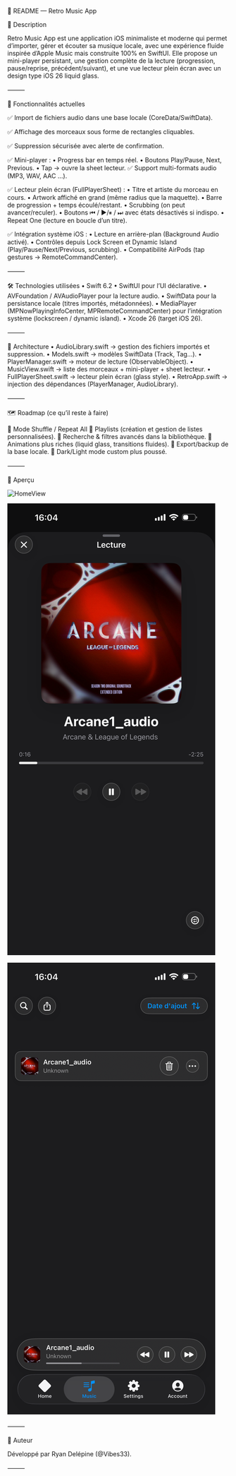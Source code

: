 📖 README — Retro Music App

🎵 Description

Retro Music App est une application iOS minimaliste et moderne qui permet d’importer, gérer et écouter sa musique locale, avec une expérience fluide inspirée d’Apple Music mais construite 100% en SwiftUI.
Elle propose un mini-player persistant, une gestion complète de la lecture (progression, pause/reprise, précédent/suivant), et une vue lecteur plein écran avec un design type iOS 26 liquid glass.

⸻

🚀 Fonctionnalités actuelles

✅ Import de fichiers audio dans une base locale (CoreData/SwiftData).

✅ Affichage des morceaux sous forme de rectangles cliquables.

✅ Suppression sécurisée avec alerte de confirmation.

✅ Mini-player :
	•	Progress bar en temps réel.
	•	Boutons Play/Pause, Next, Previous.
	•	Tap → ouvre la sheet lecteur.
✅ Support multi-formats audio (MP3, WAV, AAC ...).

✅ Lecteur plein écran (FullPlayerSheet) :
	•	Titre et artiste du morceau en cours.
	•	Artwork affiché en grand (même radius que la maquette).
	•	Barre de progression + temps écoulé/restant.
	•	Scrubbing (on peut avancer/reculer).
	•	Boutons ⏮ / ▶︎/⏸ / ⏭ avec états désactivés si indispo.
	•	Repeat One (lecture en boucle d’un titre).

✅ Intégration système iOS :
	•	Lecture en arrière-plan (Background Audio activé).
	•	Contrôles depuis Lock Screen et Dynamic Island (Play/Pause/Next/Previous, scrubbing).
	•	Compatibilité AirPods (tap gestures → RemoteCommandCenter).

⸻

🛠️ Technologies utilisées
	•	Swift 6.2
	•	SwiftUI pour l’UI déclarative.
	•	AVFoundation / AVAudioPlayer pour la lecture audio.
	•	SwiftData pour la persistance locale (titres importés, métadonnées).
	•	MediaPlayer (MPNowPlayingInfoCenter, MPRemoteCommandCenter) pour l’intégration système (lockscreen / dynamic island).
	•	Xcode 26 (target iOS 26).

⸻

📂 Architecture
	•	AudioLibrary.swift → gestion des fichiers importés et suppression.
	•	Models.swift → modèles SwiftData (Track, Tag…).
	•	PlayerManager.swift → moteur de lecture (ObservableObject).
	•	MusicView.swift → liste des morceaux + mini-player + sheet lecteur.
	•	FullPlayerSheet.swift → lecteur plein écran (glass style).
	•	RetroApp.swift → injection des dépendances (PlayerManager, AudioLibrary).

⸻

🗺️ Roadmap (ce qu’il reste à faire)

🔲 Mode Shuffle / Repeat All
🔲 Playlists (création et gestion de listes personnalisées).
🔲 Recherche & filtres avancés dans la bibliothèque.
🔲 Animations plus riches (liquid glass, transitions fluides).
🔲 Export/backup de la base locale.
🔲 Dark/Light mode custom plus poussé.

⸻

📸 Aperçu

![HomeView](https://github.com/Vibes33/Retro-Music-App/blob/main/IMG_1437.PNG)

![Lecture](https://github.com/Vibes33/Retro-Music-App/blob/main/IMG_1441.PNG)

![SoundView](https://github.com/Vibes33/Retro-Music-App/blob/main/IMG_1439.PNG)

⸻

👤 Auteur

Développé par Ryan Delépine (@Vibes33).

⸻
